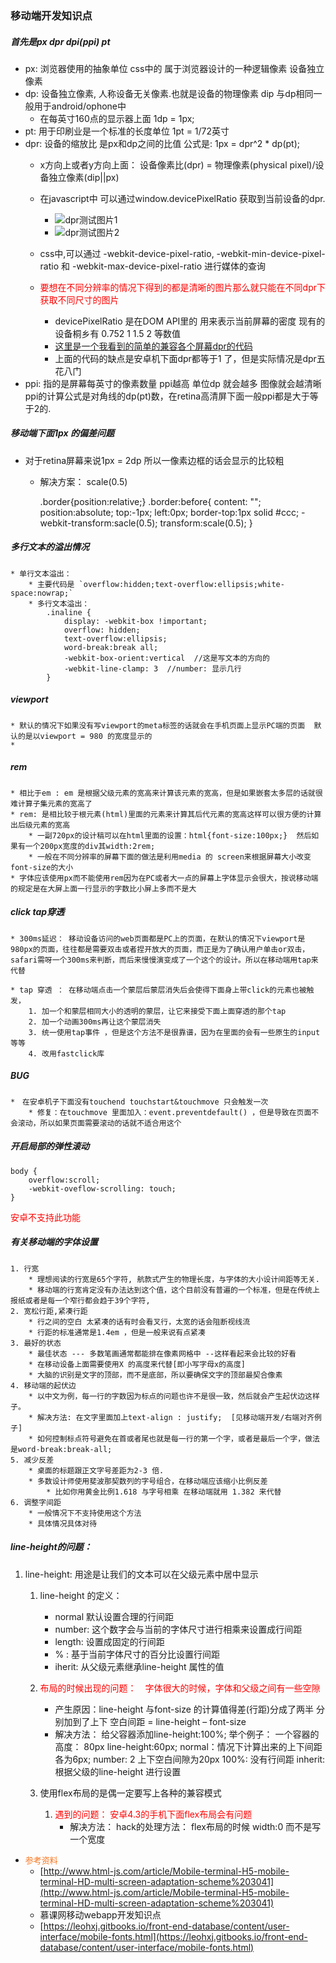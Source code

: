 ### 移动端开发知识点

##### 首先是px dpr dpi(ppi) pt 

* px: 浏览器使用的抽象单位 css中的 属于浏览器设计的一种逻辑像素  设备独立像素
* dp: 设备独立像素, 人称设备无关像素.也就是设备的物理像素 dip 与dp相同一般用于android/ophone中 
    * 在每英寸160点的显示器上面 1dp = 1px;
* pt: 用于印刷业是一个标准的长度单位  1pt = 1/72英寸
* dpr: 设备的缩放比 是px和dp之间的比值  公式是: 1px = dpr^2 * dp(pt);
    * x方向上或者y方向上面： 设备像素比(dpr) = 物理像素(physical pixel)/设备独立像素(dip||px)
   
    * 在javascript中 可以通过window.devicePixelRatio 获取到当前设备的dpr.
        * ![dpr测试图片1](http://7xlqb6.com1.z0.glb.clouddn.com/dpr%E6%B5%8B%E8%AF%95%E5%9B%BE%E7%89%871.png)
        * ![dpr测试图片2](http://7xlqb6.com1.z0.glb.clouddn.com/dpr%E6%B5%8B%E8%AF%95%E5%9B%BE%E7%89%872.png)
    * css中,可以通过 -webkit-device-pixel-ratio, -webkit-min-device-pixel-ratio 和 -webkit-max-device-pixel-ratio 进行媒体的查询 
    * <font color = "red">要想在不同分辨率的情况下得到的都是清晰的图片那么就只能在不同dpr下获取不同尺寸的图片</font>
        * devicePixelRatio 是在DOM API里的 用来表示当前屏幕的密度  现有的设备桐乡有 0.752 1 1.5 2 等数值 
        * [这里是一个我看到的简单的兼容各个屏幕dpr的代码](https://github.com/amfe/lib-flexible/issues/11)
        * 上面的代码的缺点是安卓机下面dpr都等于1 了，但是实际情况是dpr五花八门 
* ppi: 指的是屏幕每英寸的像素数量 ppi越高 单位dp 就会越多 图像就会越清晰 ppi的计算公式是对角线的dp(pt)数，在retina高清屏下面一般ppi都是大于等于2的.

##### 移动端下面1px 的偏差问题

* 对于retina屏幕来说1px = 2dp 所以一像素边框的话会显示的比较粗
    * 解决方案： scale(0.5)
    
        .border{position:relative;}
        .border:before{
            content: "";
            position:absolute;
            top:-1px;
            left:0px;
            border-top:1px solid #ccc;
            -webkit-transform:sacle(0.5);
            transform:scale(0.5);
        }

##### 多行文本的溢出情况
    * 单行文本溢出：
        * 主要代码是 `overflow:hidden;text-overflow:ellipsis;white-space:nowrap;`
        * 多行文本溢出：
            .inaline {
                display: -webkit-box !important;
                overflow: hidden;
                text-overflow:ellipsis;
                word-break:break all;
                -webkit-box-orient:vertical  //这是写文本的方向的
                -webkit-line-clamp: 3  //number: 显示几行
            }

##### viewport 
    * 默认的情况下如果没有写viewport的meta标签的话就会在手机页面上显示PC端的页面  默认的是以viewport = 980 的宽度显示的
    * 
    
##### rem 
    * 相比于em : em 是根据父级元素的宽高来计算该元素的宽高，但是如果嵌套太多层的话就很难计算子集元素的宽高了
    * rem: 是相比较于根元素(html)里面的元素来计算其后代元素的宽高这样可以很方便的计算出后级元素的宽高
        * 一副720px的设计稿可以在html里面的设置：html{font-size:100px;}  然后如果有一个200px宽度的div其width:2rem;
        * 一般在不同分辨率的屏幕下面的做法是利用media 的 screen来根据屏幕大小改变font-size的大小
    * 字体应该使用px而不能使用rem因为在PC或者大一点的屏幕上字体显示会很大，按说移动端的规定是在大屏上面一行显示的字数比小屏上多而不是大
    
##### click tap穿透
    * 300ms延迟： 移动设备访问的web页面都是PC上的页面，在默认的情况下viewport是980px的页面，往往都是需要双击或者捏开放大的页面，而正是为了确认用户单击or双击，safari需呀一个300ms来判断，而后来慢慢演变成了一个这个的设计。所以在移动端用tap来代替
    
    * tap 穿透 ： 在移动端点击一个蒙层后蒙层消失后会使得下面身上带click的元素也被触发，
        1. 加一个和蒙层相同大小的透明的蒙层，让它来接受下面上面穿透的那个tap 
        2. 加一个动画300ms再让这个蒙层消失
        3. 统一使用tap事件 ，但是这个方法不是很靠谱，因为在里面的会有一些原生的input 等等
        4. 改用fastclick库

##### BUG

    *　在安卓机子下面没有touchend touchstart&touchmove 只会触发一次
        * 修复：在touchmove 里面加入：event.preventdefault() ，但是导致在页面不会滚动，所以如果页面需要滚动的话就不适合用这个


##### 开启局部的弹性滚动

    body {
        overflow:scroll;
        -webkit-oveflow-scrolling: touch;
    }
    
<font color = "red">安卓不支持此功能</font>

##### 有关移动端的字体设置
    1. 行宽
        * 理想阅读的行宽是65个字符, 航款式产生的物理长度，与字体的大小设计间距等无关. 
        * 移动端的行宽肯定没有办法达到这个值，这个目前没有普遍的一个标准，但是在传统上 报纸或者是每一个窄行都会趋于39个字符,
    2. 宽松行距,紧凑行距
        * 行之间的空白 太紧凑的话有时会看叉行，太宽的话会阻断视线流
        * 行距的标准通常是1.4em ，但是一般来说有点紧凑
    3. 最好的状态
        * 最佳状态 --- 多数笔画通常都能排在像素网格中 --这样看起来会比较的好看
        * 在移动设备上面需要使用X 的高度来代替[即小写字母x的高度]
        * 大脑的识别是文字的顶部，而不是底部，所以要确保文字的顶部最契合像素
    4. 移动端的起伏边
        * 以中文为例，每一行的字数因为标点的问题也许不是很一致，然后就会产生起伏边这样子。
        * 解决方法: 在文字里面加上text-align : justify;  [见移动端开发/右端对齐例子]
        * 如何控制标点符号避免在首或者尾也就是每一行的第一个字，或者是最后一个字，做法是word-break:break-all;
    5. 减少反差
        * 桌面的标题跟正文字号差距为2-3 倍. 
        * 多数设计师使用斐波那契数列的字号组合，在移动端应该缩小比例反差
            * 比如你用黄金比例1.618 与字号相乘 在移动端就用 1.382 来代替
    6. 调整字间距
        * 一般情况下不支持使用这个方法
        * 具体情况具体对待
##### line-height的问题：

1. line-height: 用途是让我们的文本可以在父级元素中居中显示

    1. line-height 的定义：
        * normal 默认设置合理的行间距
        * number: 这个数字会与当前的字体尺寸进行相乘来设置成行间距
        * length: 设置成固定的行间距
        * % : 基于当前字体尺寸的百分比设置行间距
        * iherit: 从父级元素继承line-height 属性的值
        
    2. <font color = "red">布局的时候出现的问题：　字体很大的时候，字体和父级之间有一些空隙</font>
        * 产生原因：line-height 与font-size 的计算值得差(行距)分成了两半 分别加到了上下
                空白间距 = line-height – font-size
        * 解决方法： 给父容器添加line-height:100%; 
                举个例子： 一个容器的高度： 80px  line-height:60px;
                    normal：情况下计算出来的上下间距各为6px;
                    number: 2 上下空白间隙为20px
                    100%: 没有行间距
                    inherit: 根据父级的line-height 进行设置
    3. 使用flex布局的是偶一定要写上各种的兼容模式
        1. <font color="red">遇到的问题： 安卓4.3的手机下面flex布局会有问题</font>
            * 解决方法： hack的处理方法： flex布局的时候 width:0 而不是写一个宽度
    
* <font color = "#F87219" size = "2px"> 参考资料</font>
    * [http://www.html-js.com/article/Mobile-terminal-H5-mobile-terminal-HD-multi-screen-adaptation-scheme%203041](http://www.html-js.com/article/Mobile-terminal-H5-mobile-terminal-HD-multi-screen-adaptation-scheme%203041)
    * 慕课网移动webapp开发知识点
    * [https://leohxj.gitbooks.io/front-end-database/content/user-interface/mobile-fonts.html](https://leohxj.gitbooks.io/front-end-database/content/user-interface/mobile-fonts.html)
